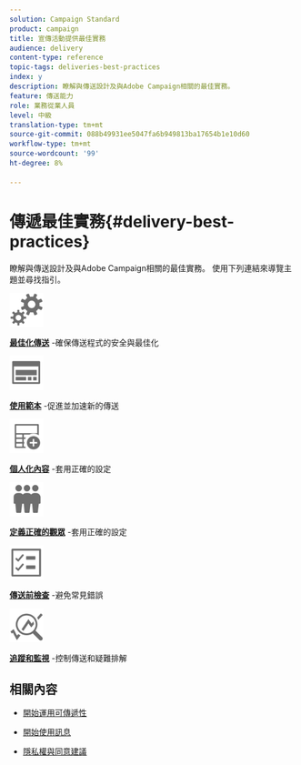 ```yaml
---
solution: Campaign Standard
product: campaign
title: 宣傳活動提供最佳實務
audience: delivery
content-type: reference
topic-tags: deliveries-best-practices
index: y
description: 瞭解與傳送設計及與Adobe Campaign相關的最佳實務。
feature: 傳送能力
role: 業務從業人員
level: 中級
translation-type: tm+mt
source-git-commit: 088b49931ee5047fa6b949813ba17654b1e10d60
workflow-type: tm+mt
source-wordcount: '99'
ht-degree: 8%

---
```



# 傳遞最佳實務{#delivery-best-practices}

瞭解與傳送設計及與Adobe Campaign相關的最佳實務。 使用下列連結來導覽主題並尋找指引。

<img src="assets/do-not-localize/optimize.svg"  width="60px">

**[最佳化傳送](optimize-delivery.md)** -確保傳送程式的安全與最佳化

<img src="assets/do-not-localize/design.svg"  width="60px">

**[使用範本](use-templates.md)** -促進並加速新的傳送

<img src="assets/do-not-localize/custom.svg"  width="60px">

**[個人化內容](optimize-delivery.md)** -套用正確的設定

<img src="assets/do-not-localize/profiles.svg"  width="60px">

**[定義正確的觀眾](define-the-right-audience.md)** -套用正確的設定

<img src="assets/do-not-localize/start.svg"  width="60px">

**[傳送前檢查](check-before-sending.md)** -避免常見錯誤

<img src="assets/do-not-localize/troubleshoot.svg"  width="60px">

**[追蹤和監視](track-and-monitor.md)** -控制傳送和疑難排解

## 相關內容

* [開始運用可傳遞性](../../sending/using/about-deliverability.md)

* [開始使用訊息](../../channels/using/get-started-communication-channels.md)

* [隱私權與同意建議](../../start/using/privacy.md)
